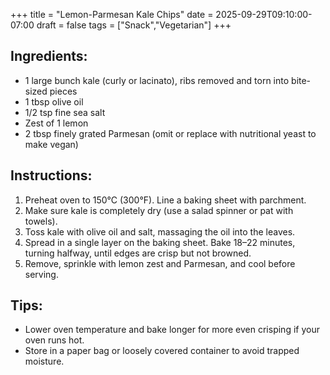 +++
title = "Lemon-Parmesan Kale Chips"
date = 2025-09-29T09:10:00-07:00
draft = false
tags = ["Snack","Vegetarian"]
+++


## Ingredients:

- 1 large bunch kale (curly or lacinato), ribs removed and torn into bite-sized pieces
- 1 tbsp olive oil
- 1/2 tsp fine sea salt
- Zest of 1 lemon
- 2 tbsp finely grated Parmesan (omit or replace with nutritional yeast to make vegan)

## Instructions:

1. Preheat oven to 150°C (300°F). Line a baking sheet with parchment.
2. Make sure kale is completely dry (use a salad spinner or pat with towels).
3. Toss kale with olive oil and salt, massaging the oil into the leaves.
4. Spread in a single layer on the baking sheet. Bake 18–22 minutes, turning halfway,
   until edges are crisp but not browned.
5. Remove, sprinkle with lemon zest and Parmesan, and cool before serving.

## Tips:
- Lower oven temperature and bake longer for more even crisping if your oven runs hot.
- Store in a paper bag or loosely covered container to avoid trapped moisture.
